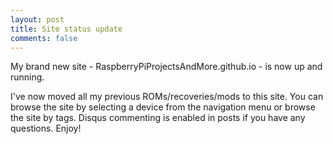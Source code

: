 ```yaml
---
layout: post
title: Site status update
comments: false
---
```


My brand new site - RaspberryPiProjectsAndMore.github.io - is now up and running.

I've now moved all my previous ROMs/recoveries/mods to this site. You can browse the site by selecting a device from the navigation menu or browse the site by tags. Disqus commenting is enabled in posts if you have any questions. Enjoy!
